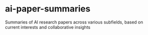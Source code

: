 # ai-paper-summaries
Summaries of AI research papers across various subfields, based on current interests and collaborative insights
